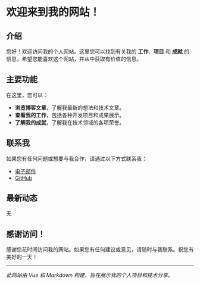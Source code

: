 # 欢迎来到我的网站！

## 介绍

您好！欢迎访问我的个人网站。这里您可以找到有关我的 **工作**、**项目** 和 **成就** 的信息。希望您能喜欢这个网站，并从中获取有价值的信息。

## 主要功能

在这里，您可以：

- **浏览博客文章**，了解我最新的想法和技术文章。
- **查看我的工作**，包括各种开发项目和成果展示。
- **了解我的成就**，了解我在技术领域的各项荣誉。

## 联系我

如果您有任何问题或想要与我合作，请通过以下方式联系我：

- [电子邮件](mailto:hesskuro@gmail.com)
- [GitHub](https://github.com/MasterHesse)

## 最新动态

无

## 感谢访问！

感谢您花时间访问我的网站。如果您有任何建议或意见，请随时与我联系。祝您有美好的一天！

---

*此网站由 Vue 和 Markdown 构建，旨在展示我的个人项目和技术分享。*
